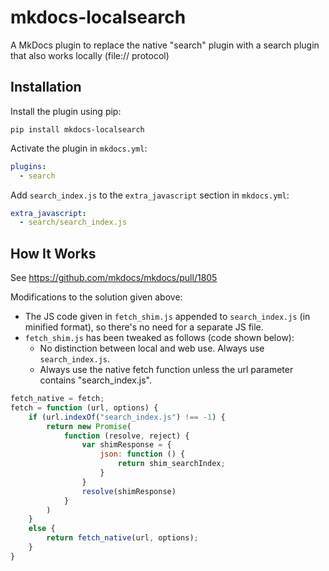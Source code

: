 # mkdocs-localsearch

A MkDocs plugin to replace the native "search" plugin with a search plugin that also works locally (file:// protocol)

## Installation

Install the plugin using pip:

`pip install mkdocs-localsearch`

Activate the plugin in `mkdocs.yml`:
```yaml
plugins:
  - search
```

Add `search_index.js` to the `extra_javascript` section in `mkdocs.yml`:
```yaml
extra_javascript:
  - search/search_index.js
```

## How It Works

See https://github.com/mkdocs/mkdocs/pull/1805

Modifications to the solution given above:

- The JS code given in `fetch_shim.js` appended to `search_index.js` (in minified format), so there's no need for a separate JS file.
- `fetch_shim.js` has been tweaked as follows (code shown below): 
    - No distinction between local and web use. Always use `search_index.js`.
    - Always use the native fetch function unless the url parameter contains "search_index.js".

```javascript
fetch_native = fetch;
fetch = function (url, options) {
    if (url.indexOf("search_index.js") !== -1) {
        return new Promise(
            function (resolve, reject) {
                var shimResponse = {
                    json: function () {
                        return shim_searchIndex;
                    }
                }
                resolve(shimResponse)
            }
        )
    }
    else {
        return fetch_native(url, options);
    }
}
```